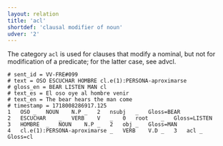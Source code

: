```yaml
---
layout: relation
title: 'acl'
shortdef: 'clausal modifier of noun'
udver: '2'
---
```


The category `acl` is used for clauses that modify a nominal, but not for modification of a predicate; for the latter case, see advcl.

~~~ conllu
# sent_id = VV-FRE#099
# text = OSO ESCUCHAR HOMBRE cl.e(1):PERSONA-aproximarse
# gloss_en = BEAR LISTEN MAN cl
# text_es = El oso oye al hombre venir
# text_en = The bear hears the man come
# timestamp = 1718008286917.125
1	OSO	_	NOUN	N.P	_	2	nsubj	_	Gloss=BEAR
2	ESCUCHAR	_	VERB	V	_	0	root	_	Gloss=LISTEN
3	HOMBRE	_	NOUN	N.P	_	2	obj	_	Gloss=MAN
4	cl.e(1):PERSONA-aproximarse	_	VERB	V.D	_	3	acl	_	Gloss=cl
~~~ 

